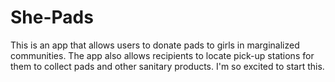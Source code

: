 # She-Pads
This is an app that allows users to donate pads to girls in marginalized communities. The app also allows recipients to locate pick-up stations for them to collect pads and other sanitary products. I'm so excited to start this. 
